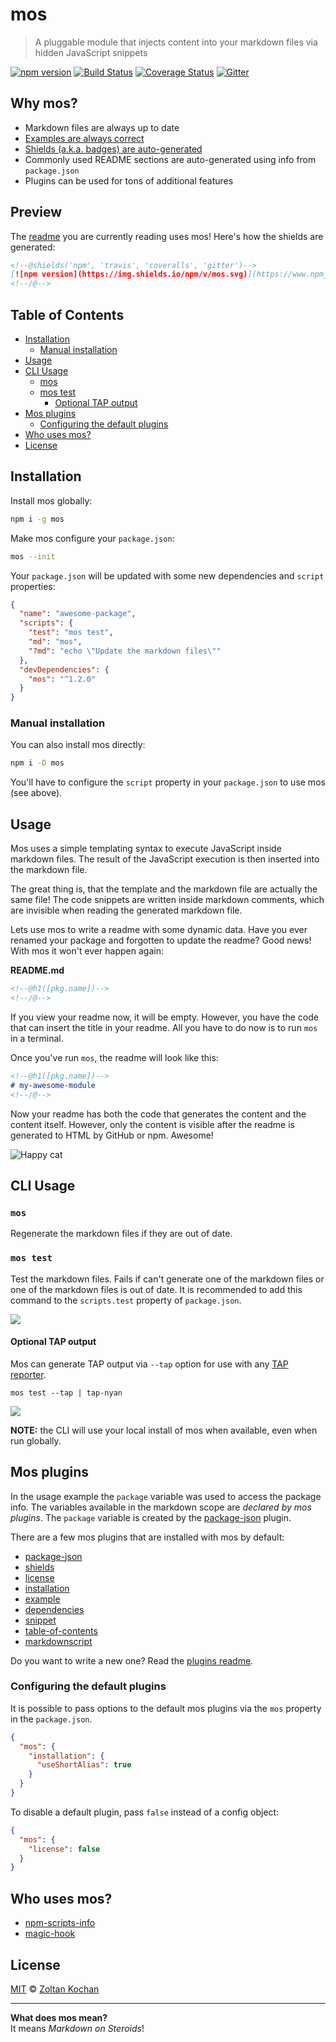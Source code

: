# mos

> A pluggable module that injects content into your markdown files via hidden JavaScript snippets

<!--@shields('npm', 'travis', 'coveralls', 'gitter')-->
[![npm version](https://img.shields.io/npm/v/mos.svg)](https://www.npmjs.com/package/mos) [![Build Status](https://img.shields.io/travis/mosjs/mos/master.svg)](https://travis-ci.org/mosjs/mos) [![Coverage Status](https://img.shields.io/coveralls/mosjs/mos/master.svg)](https://coveralls.io/r/mosjs/mos?branch=master) [![Gitter](https://img.shields.io/gitter/room/mosjs/mos.svg)](https://gitter.im/mosjs/mos)
<!--/@-->

## Why mos?

- Markdown files are always up to date
- [Examples are always correct][mos-plugin-example]
- [Shields (a.k.a. badges) are auto-generated][mos-plugin-shields]
- Commonly used README sections are auto-generated using info from `package.json`
- Plugins can be used for tons of additional features

## Preview

The [readme][] you are currently reading uses mos! Here's how the shields are generated:

```md
<!--@shields('npm', 'travis', 'coveralls', 'gitter')-->
[![npm version](https://img.shields.io/npm/v/mos.svg)](https://www.npmjs.com/package/mos) [![Build Status](https://img.shields.io/travis/mosjs/mos/master.svg)](https://travis-ci.org/mosjs/mos) [![Coverage Status](https://img.shields.io/coveralls/mosjs/mos/master.svg)](https://coveralls.io/r/mosjs/mos?branch=master) [![Gitter](https://img.shields.io/gitter/room/mosjs/mos.svg)](https://gitter.im/mosjs/mos)
<!--/@-->
```

## Table of Contents

- [Installation](#installation)
  - [Manual installation](#manual-installation)
- [Usage](#usage)
- [CLI Usage](#cli-usage)
  - [mos](#mos)
  - [mos test](#mos-test)
    - [Optional TAP output](#optional-tap-output)
- [Mos plugins](#mos-plugins)
  - [Configuring the default plugins](#configuring-the-default-plugins)
- [Who uses mos?](#who-uses-mos)
- [License](#license)

## Installation

Install mos globally:

```sh
npm i -g mos
```

Make mos configure your `package.json`:

```sh
mos --init
```

Your `package.json` will be updated with some new dependencies and `script` properties:

```json
{
  "name": "awesome-package",
  "scripts": {
    "test": "mos test",
    "md": "mos",
    "?md": "echo \"Update the markdown files\""
  },
  "devDependencies": {
    "mos": "^1.2.0"
  }
}
```

### Manual installation

You can also install mos directly:

```sh
npm i -D mos
```

You'll have to configure the `script` property in your `package.json` to use mos (see above).

## Usage

Mos uses a simple templating syntax to execute JavaScript inside markdown files. The result of the JavaScript execution is then inserted into the markdown file.

The great thing is, that the template and the markdown file are actually the same file! The code snippets are written inside markdown comments, which are invisible when reading the generated markdown file.

Lets use mos to write a readme with some dynamic data. Have you ever renamed your package and forgotten to update the readme? Good news! With mos it won't ever happen again:

**README.md**

```md
<!--@h1([pkg.name])-->
<!--/@-->
```

If you view your readme now, it will be empty. However, you have the code that can insert the title in your readme. All you have to do now is to run `mos` in a terminal.

Once you've run `mos`, the readme will look like this:

```md
<!--@h1([pkg.name])-->
# my-awesome-module
<!--/@-->
```

Now your readme has both the code that generates the content and the content itself. However, only the content is visible after the readme is generated to HTML by GitHub or npm. Awesome!

![Happy cat](http://i.imgur.com/JG9BXxe.jpg)

## CLI Usage

### `mos`

Regenerate the markdown files if they are out of date.

### `mos test`

Test the markdown files. Fails if can't generate one of the markdown files or one of the markdown files is out of date. It is recommended to add this command to the `scripts.test` property of `package.json`.

![](http://i.imgur.com/t6CLmMS.png?1)

#### Optional TAP output

Mos can generate TAP output via `--tap` option for use with any [TAP reporter](https://github.com/sindresorhus/awesome-tap#reporters).

```console
mos test --tap | tap-nyan
```

![](http://i.imgur.com/jet4ZAG.png?2)

**NOTE:** the CLI will use your local install of mos when available, even when run globally.

## Mos plugins

In the usage example the `package` variable was used to access the package info. The variables available in the markdown scope are _declared by mos plugins_. The `package` variable is created by the [package-json][mos-plugin-package-json] plugin.

There are a few mos plugins that are installed with mos by default:

- [package-json][mos-plugin-package-json]
- [shields][mos-plugin-shields]
- [license](packages/mos-plugin-license)
- [installation](packages/mos-plugin-installation)
- [example][mos-plugin-example]
- [dependencies](packages/mos-plugin-dependencies)
- [snippet](packages/mos-plugin-snippet)
- [table-of-contents](packages/mos-plugin-toc)
- [markdownscript](packages/mos-plugin-markdownscript)

Do you want to write a new one? Read the [plugins readme](./docs/PLUGINS.md).

### Configuring the default plugins

It is possible to pass options to the default mos plugins via the `mos` property in the `package.json`.

```json
{
  "mos": {
    "installation": {
      "useShortAlias": true
    }
  }
}
```

To disable a default plugin, pass `false` instead of a config object:

```json
{
  "mos": {
    "license": false
  }
}
```

## Who uses mos?

- [npm-scripts-info](https://github.com/srph/npm-scripts-info)
- [magic-hook](https://github.com/zkochan/magic-hook)

## License

[MIT](./LICENSE) © [Zoltan Kochan](http://kochan.io)

* * *

**What does mos mean?**
<br>
It means _Markdown on Steroids_!

[readme]: https://raw.githubusercontent.com/mosjs/mos/master/README.md

[mos-plugin-package-json]: packages/mos-plugin-package-json

[mos-plugin-example]: packages/mos-plugin-example

[mos-plugin-shields]: packages/mos-plugin-shields
